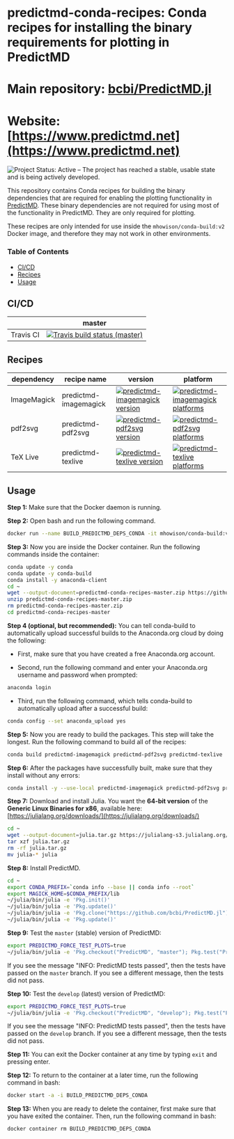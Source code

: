 <!-- Beginning of file -->

# predictmd-conda-recipes: Conda recipes for installing the binary requirements for plotting in PredictMD
# Main repository: [bcbi/PredictMD.jl](https://github.com/bcbi/PredictMD.jl)
# Website: [https://www.predictmd.net](https://www.predictmd.net)

<img src="https://www.repostatus.org/badges/latest/active.svg" alt="Project Status: Active – The project has reached a stable, usable state and is being actively developed." />

This repository contains Conda recipes for building the binary dependencies that are required for enabling the plotting functionality in [PredictMD](https://www.predictmd.net). These binary dependencies are not required for using most of the functionality in PredictMD. They are only required for plotting.

These recipes are only intended for use inside the `mhowison/conda-build:v2` Docker image, and therefore they may not work in other environments.

### Table of Contents
- [CI/CD](#cicd)
- [Recipes](#recipes)
- [Usage](#usage)

## CI/CD

<table>
    <thead>
        <tr>
            <th></th>
            <th>master</th>
        </tr>
    </thead>
    <tbody>
        <tr>
            <td>Travis CI</td>
            <td><a href="https://travis-ci.com/DilumAluthge/predictmd-conda-recipes/branches"><img alt="Travis build status (master)" title="Travis build status (master)" src="https://travis-ci.com/DilumAluthge/predictmd-conda-recipes.svg?branch=master"></a></td>
        </tr>
    </tbody>
</table>

## Recipes

<table>
    <thead>
        <tr>
            <th>dependency</th>
            <th>recipe name</th>
            <th>version</th>
            <th>platform</th>
        </tr>
    </thead>
    <tbody>
        <tr>
            <td>ImageMagick</td>
            <td>predictmd-imagemagick</td>
            <td><a href="https://anaconda.org/dilumaluthge/predictmd-imagemagick"><img alt="predictmd-imagemagick version" title="predictmd-imagemagick version" src="https://anaconda.org/dilumaluthge/predictmd-imagemagick/badges/version.svg" /></a></td>
            <td><a href="https://anaconda.org/dilumaluthge/predictmd-imagemagick"><img alt="predictmd-imagemagick platforms" title="predictmd-imagemagick platforms" src="https://anaconda.org/dilumaluthge/predictmd-imagemagick/badges/platforms.svg" /></a></td>
        </tr>
            <td>pdf2svg</td>
            <td>predictmd-pdf2svg</td>
            <td><a href="https://anaconda.org/dilumaluthge/predictmd-pdf2svg"><img alt="predictmd-pdf2svg version" title="predictmd-pdf2svg version" src="https://anaconda.org/dilumaluthge/predictmd-pdf2svg/badges/version.svg" /></a></td>
            <td><a href="https://anaconda.org/dilumaluthge/predictmd-pdf2svg"><img alt="predictmd-pdf2svg platforms" title="predictmd-pdf2svg platforms" src="https://anaconda.org/dilumaluthge/predictmd-pdf2svg/badges/platforms.svg" /></a></td>
        <tr>
            <td>TeX Live</td>
            <td>predictmd-texlive</td>
            <td><a href="https://anaconda.org/dilumaluthge/predictmd-texlive"><img alt="predictmd-texlive version" title="predictmd-texlive version" src="https://anaconda.org/dilumaluthge/predictmd-texlive/badges/version.svg" /></a></td>
            <td><a href="https://anaconda.org/dilumaluthge/predictmd-texlive"><img alt="predictmd-texlive platforms" title="predictmd-texlive platforms" src="https://anaconda.org/dilumaluthge/predictmd-texlive/badges/platforms.svg" /></a></td>
        </tr>
    </tbody>
</table>

## Usage

**Step 1:** Make sure that the Docker daemon is running.

**Step 2:** Open bash and run the following command.
```bash
docker run --name BUILD_PREDICTMD_DEPS_CONDA -it mhowison/conda-build:v2
```

**Step 3:** Now you are inside the Docker container. Run the following commands inside the container:
```bash
conda update -y conda
conda update -y conda-build
conda install -y anaconda-client
cd ~
wget --output-document=predictmd-conda-recipes-master.zip https://github.com/DilumAluthge/predictmd-conda-recipes/archive/master.zip
unzip predictmd-conda-recipes-master.zip
rm predictmd-conda-recipes-master.zip
cd predictmd-conda-recipes-master
```

**Step 4 (optional, but recommended):** You can tell conda-build to automatically upload successful builds to the Anaconda.org cloud by doing the following:

* First, make sure that you have created a free Anaconda.org account.

* Second, run the following command and enter your Anaconda.org username and password when prompted:
```bash
anaconda login
```

* Third, run the following command, which tells conda-build to automatically upload after a successful build:
```bash
conda config --set anaconda_upload yes
```

**Step 5:** Now you are ready to build the packages. This step will take the longest. Run the following command to build all of the recipes:
```bash
conda build predictmd-imagemagick predictmd-pdf2svg predictmd-texlive
```

**Step 6:** After the packages have successfully built, make sure that they install without any errors:
```bash
conda install -y --use-local predictmd-imagemagick predictmd-pdf2svg predictmd-texlive
```

**Step 7:** Download and install Julia. You want the **64-bit version** of the **Generic Linux Binaries for x86**, available here: [https://julialang.org/downloads/](https://julialang.org/downloads/)
```bash
cd ~
wget --output-document=julia.tar.gz https://julialang-s3.julialang.org/bin/linux/x64/0.6/julia-0.6.3-linux-x86_64.tar.gz
tar xzf julia.tar.gz
rm -rf julia.tar.gz
mv julia-* julia
```

**Step 8:** Install PredictMD.
```bash
cd ~
export CONDA_PREFIX=`conda info --base || conda info --root`
export MAGICK_HOME=$CONDA_PREFIX/lib
~/julia/bin/julia -e 'Pkg.init()'
~/julia/bin/julia -e 'Pkg.update()'
~/julia/bin/julia -e 'Pkg.clone("https://github.com/bcbi/PredictMD.jl")'
~/julia/bin/julia -e 'Pkg.update()'
```

**Step 9:** Test the `master` (stable) version of PredictMD:
```bash
export PREDICTMD_FORCE_TEST_PLOTS=true
~/julia/bin/julia -e 'Pkg.checkout("PredictMD", "master"); Pkg.test("PredictMD");'
```

If you see the message "INFO: PredictMD tests passed", then the tests have passed on the `master` branch. If you see a different message, then the tests did not pass.

**Step 10:** Test the `develop` (latest) version of PredictMD:
```bash
export PREDICTMD_FORCE_TEST_PLOTS=true
~/julia/bin/julia -e 'Pkg.checkout("PredictMD", "develop"); Pkg.test("PredictMD");'
```

If you see the message "INFO: PredictMD tests passed", then the tests have passed on the `develop` branch. If you see a different message, then the tests did not pass.

**Step 11:** You can exit the Docker container at any time by typing `exit` and pressing enter.

**Step 12:** To return to the container at a later time, run the following command in bash:
```bash
docker start -a -i BUILD_PREDICTMD_DEPS_CONDA
```

**Step 13:** When you are ready to delete the container, first make sure that you have exited the container. Then, run the following command in bash:
```bash
docker container rm BUILD_PREDICTMD_DEPS_CONDA
```

<!-- End of file -->
